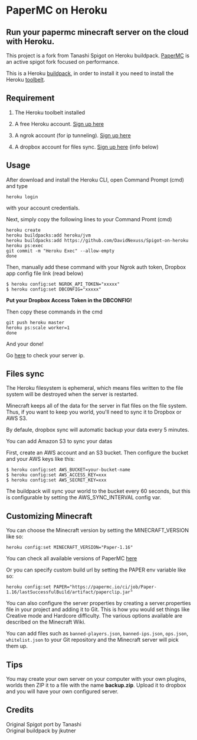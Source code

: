 # PaperMC on Heroku

## Run your papermc minecraft server on the cloud with Heroku.

This project is a fork from Tanashi Spigot on Heroku buildpack.
[PaperMC](https://papermc.io) is an active spigot fork focused on performance.

This is a Heroku [buildpack](https://devcenter.heroku.com/articles/buildpacks), in order to install it you need to install the Heroku [toolbelt](https://toolbelt.heroku.com).

## Requirement

1. The Heroku toolbelt installed

2. A free Heroku account. [Sign up here](https://signup.heroku.com)

3. A ngrok account (for ip tunneling). [Sign up here](https://ngrok.com/signup)

4. A dropbox account for files sync. [Sign up here](https://www.dropbox.com/login) (info below)

## Usage

After download and install the Heroku CLI, open Command Prompt (cmd) and type

```
heroku login
```

with your account credentials.

Next, simply copy the following lines to your Command Promt (cmd)

```
heroku create
heroku buildpacks:add heroku/jvm
heroku buildpacks:add https://github.com/DavidNexuss/Spigot-on-heroku
heroku ps:exec
git commit -m "Heroku Exec" --allow-empty
done
```

Then, manually add these command with your Ngrok auth token, Dropbox app config file link (read below)

```
$ heroku config:set NGROK_API_TOKEN="xxxxx"
$ heroku config:set DBCONFIG="xxxxx"
```
**Put your Dropbox Access Token in the DBCONFIG!**

Then copy these commands in the cmd

```
git push heroku master
heroku ps:scale worker=1
done
```

And your done!

Go [here](https://dashboard.ngrok.com/status/) to check your server ip.

## Files sync

The Heroku filesystem is ephemeral, which means files written to the file system will be destroyed when the server is restarted.

Minecraft keeps all of the data for the server in flat files on the file system. Thus, if you want to keep you world, you'll need to sync it to Dropbox or AWS S3.

By defaule, dropbox sync will automatic backup your data every 5 minutes.

You can add Amazon S3 to sync your datas

First, create an AWS account and an S3 bucket. Then configure the bucket and your AWS keys like this:

```
$ heroku config:set AWS_BUCKET=your-bucket-name
$ heroku config:set AWS_ACCESS_KEY=xxx
$ heroku config:set AWS_SECRET_KEY=xxx
```

The buildpack will sync your world to the bucket every 60 seconds, but this is configurable by setting the AWS_SYNC_INTERVAL config var.

## Customizing Minecraft

You can choose the Minecraft version by setting the MINECRAFT_VERSION like so:

```
heroku config:set MINECRAFT_VERSION="Paper-1.16"
```
You can check all available versions of PaperMC [here](https://papermc.io/ci/)

Or you can specify custom build url by setting the PAPER env variable like so:

```
heroku config:set PAPER="https://papermc.io/ci/job/Paper-1.16/lastSuccessfulBuild/artifact/paperclip.jar" 
```

You can also configure the server properties by creating a server.properties file in your project and adding it to Git. This is how you would set things like Creative mode and Hardcore difficulty. The various options available are described on the Minecraft Wiki.

You can add files such as ``banned-players.json``, ``banned-ips.json``, ``ops.json``, ``whitelist.json`` to your Git repository and the Minecraft server will pick them up.

## Tips

You may create your own server on your computer with your own plugins, worlds then ZIP it to a file with the name **backup.zip**. Upload it to dropbox and you will have your own configured server.

## Credits

Original Spigot port by Tanashi  
Original buildpack by jkutner
